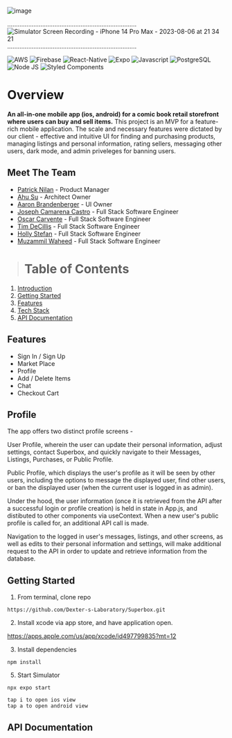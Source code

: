 ![image](assets/Title.png)

..........................................................................![Simulator Screen Recording - iPhone 14 Pro Max - 2023-08-06 at 21 34 21](https://github.com/Dexter-s-Laboratory/Superbox/assets/104655832/61dbf020-a35c-40f5-bedc-4fef3d41cde6) ..........................................................................

![AWS](https://img.shields.io/badge/Amazon_AWS-FF9900?style=for-the-badge&logo=amazonaws&logoColor=white)
![Firebase](https://img.shields.io/badge/firebase-ffca28?style=for-the-badge&logo=firebase&logoColor=black)
![React-Native](https://img.shields.io/badge/React_Native-20232A?style=for-the-badge&logo=react&logoColor=61DAFB)
![Expo](https://img.shields.io/badge/Expo-1B1F23?style=for-the-badge&logo=expo&logoColor=white)
![Javascript](https://img.shields.io/badge/JavaScript-323330?style=for-the-badge&logo=javascript&logoColor=F7DF1E)
![PostgreSQL](https://img.shields.io/badge/PostgreSQL-316192?style=for-the-badge&logo=postgresql&logoColor=white)
![Node JS](https://img.shields.io/badge/Node.js-339933?style=for-the-badge&logo=nodedotjs&logoColor=white)
![Styled Components](https://img.shields.io/badge/styled--components-DB7093?style=for-the-badge&logo=styled-components&logoColor=white)

# Overview
**An all-in-one mobile app (ios, android) for a comic book retail storefront where users can buy and sell items.**
This project is an MVP for a feature-rich mobile application. The scale and necessary features were dictated by our client - effective and intuitive UI for finding and purchasing products, managing listings and personal information, rating sellers, messaging other users, dark mode, and admin priveleges for banning users.


## Meet The Team
* [Patrick Nilan](https://github.com/pnilan) - Product Manager
* [Ahu Su](https://github.com/ahusu) - Architect Owner
* [Aaron Brandenberger](https://github.com/trilly-con-queso) - UI Owner
* [Joseph Camarena Castro](https://github.com/mexicanpepe) - Full Stack Software Engineer
* [Oscar Carvente](https://github.com/ocarvente) - Full Stack Software Engineer
* [Tim DeCillis](https://github.com/timdecillis) - Full Stack Software Engineer
* [Holly Stefan](https://github.com/HollyB-collab) - Full Stack Software Engineer
* [Muzammil Waheed](https://github.com/muzammilwaheedisme) - Full Stack Software Engineer

> # Table of Contents
1. [Introduction](#introduction)
2. [Getting Started](#getting-started)
3. [Features](#features)
4. [Tech Stack](#tech-stack)
5. [API Documentation](#api-documentation)

## Features
* Sign In / Sign Up
* Market Place
* Profile
* Add / Delete Items
* Chat
* Checkout Cart

## Profile
The app offers two distinct profile screens -

User Profile, wherein the user can update their personal information, adjust settings, contact Superbox, and quickly navigate to their Messages, Listings, Purchases, or Public Profile.

Public Profile, which displays the user's profile as it will be seen by other users, including the options to message the displayed user, find other users, or ban the displayed user (when the current user is logged in as admin).

Under the hood, the user information (once it is retrieved from the API after a successful login or profile creation) is held in state in App.js, and distibuted to other components via useContext. When a new user's public profile is called for, an additional API call is made.

Navigation to the logged in user's messages, listings, and other screens, as well as edits to their personal information and settings, will make additional request to the API in order to update and retrieve information from the database.


## Getting Started

1. From terminal, clone repo
```
https://github.com/Dexter-s-Laboratory/Superbox.git
```

2. Install xcode via app store, and have application open.

https://apps.apple.com/us/app/xcode/id497799835?mt=12

3. Install dependencies
```
npm install
```
5. Start Simulator
```
npx expo start

tap i to open ios view
tap a to open android view

```

## API Documentation
